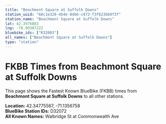 ```yaml
---
title: "Beachmont Square at Suffolk Downs"
station_uuid: "68c1e320-4b4e-84b6-c473-f3f623bb0f3f"
station_name: "Beachmont Square at Suffolk Downs"
lat: 42.3976083
lng: -70.99307222
bluebike_ids: ["R32003"]
all_names: ["Beachmont Square at Suffolk Downs"]
type: "station"
---
```


# FKBB Times from Beachmont Square at Suffolk Downs

This page shows the Fastest Known BlueBike (FKBB) times from **Beachmont Square at Suffolk Downs** to all other stations.

**Location:** 42.34775567, -71.1356758  
**BlueBike Station IDs:** D32072  
**All Known Names:** Walbridge St at Commonwealth Ave

